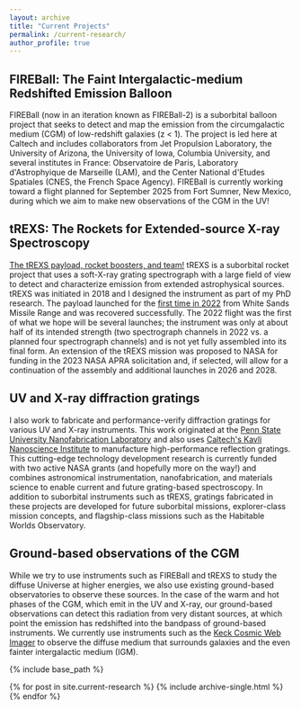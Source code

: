 ```yaml
---
layout: archive
title: "Current Projects"
permalink: /current-research/
author_profile: true
---
```


FIREBall: The Faint Intergalactic-medium Redshifted Emission Balloon
------
FIREBall (now in an iteration known as FIREBall-2) is a suborbital balloon project that seeks to detect and map the emission from the circumgalactic medium (CGM) of low-redshift galaxies (z < 1). The project is led here at Caltech and includes collaborators from Jet Propulsion Laboratory, the University of Arizona, the University of Iowa, Columbia University, and several institutes in France: Observatoire de Paris, Laboratory d'Astrophyique de Marseille (LAM), and the Center National d'Etudes Spatiales (CNES, the French Space Agency). FIREBall is currently working toward a flight planned for September 2025 from Fort Sumner, New Mexico, during which we aim to make new observations of the CGM in the UV!

tREXS: The Rockets for Extended-source X-ray Spectroscopy
------
[The tREXS payload, rocket boosters, and team!](/images/trexs_team.jpg)
tREXS is a suborbital rocket project that uses a soft-X-ray grating spectrograph with a large field of view to detect and characterize emission from extended astrophysical sources. tREXS was initiated in 2018 and I designed the instrument as part of my PhD research. The payload launched for the [first time in 2022](https://www.nasa.gov/technology/science-instruments/high-precision-x-ray-instrument-will-make-its-first-trip-to-space/) from White Sands Missile Range and was recovered successfully. The 2022 flight was the first of what we hope will be several launches; the instrument was only at about half of its intended strength (two spectrograph channels in 2022 vs. a planned four spectrograph channels) and is not yet fully assembled into its final form. An extension of the tREXS mission was proposed to NASA for funding in the 2023 NASA APRA solicitation and, if selected, will allow for a continuation of the assembly and additional launches in 2026 and 2028. 

UV and X-ray diffraction gratings
------
I also work to fabricate and performance-verify diffraction gratings for various UV and X-ray instruments. This work originated at the [Penn State University Nanofabrication Laboratory](https://www.mri.psu.edu/nanofabrication-lab) and also uses [Caltech's Kavli Nanoscience Institute](https://kni.caltech.edu/) to manufacture high-performance reflection gratings. This cutting-edge technology development research is currently funded with two active NASA grants (and hopefully more on the way!) and combines astronomical instrumentation, nanofabrication, and materials science to enable current and future grating-based spectroscopy. In addition to suborbital instruments such as tREXS, gratings fabricated in these projects are developed for future suborbital missions, explorer-class mission concepts, and flagship-class missions such as the Habitable Worlds Observatory. 

Ground-based observations of the CGM
------
While we try to use instruments such as FIREBall and tREXS to study the diffuse Universe at higher energies, we also use existing ground-based observatories to observe these sources. In the case of the warm and hot phases of the CGM, which emit in the UV and X-ray, our ground-based observations can detect this radiation from very distant sources, at which point the emission has redshifted into the bandpass of ground-based instruments. We currently use instruments such as the [Keck Cosmic Web Imager](https://keckobservatory.org/cosmic-web-direct-image) to observe the diffuse medium that surrounds galaxies and the even fainter intergalactic medium (IGM). 


{% include base_path %}


{% for post in site.current-research %}
  {% include archive-single.html %}
{% endfor %}


